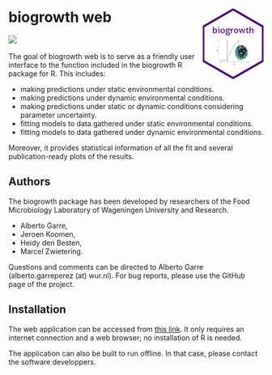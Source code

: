 
<!-- README.md is generated from README.Rmd. Please edit that file -->

biogrowth web <img src="man/figures/logo.png" align="right" width="120" />
==========================================================================

<!-- badges: start -->

[![](https://img.shields.io/badge/lifecycle-maturing-blue.svg)](https://www.tidyverse.org/lifecycle/#maturing)
<!-- badges: end -->

The goal of biogrowth web is to serve as a friendly user interface to
the function included in the biogrowth R package for R. This includes:

-   making predictions under static environmental conditions.
-   making predictions under dynamic environmental conditions.
-   making predictions under static or dynamic conditions considering
    parameter uncertainty.
-   fitting models to data gathered under static environmental
    conditions.
-   fitting models to data gathered under dynamic environmental
    conditions.

Moreover, it provides statistical information of all the fit and several
publication-ready plots of the results.

Authors
-------

The biogrowth package has been developed by researchers of the Food
Microbiology Laboratory of Wageningen University and Research.

-   Alberto Garre,
-   Jeroen Koomen,
-   Heidy den Besten,
-   Marcel Zwietering.

Questions and comments can be directed to Alberto Garre
(alberto.garreperez (at) wur.nl). For bug reports, please use the GitHub
page of the project.

Installation
------------

The web application can be accessed from [this
link](https://foodmicrowur.shinyapps.io/biogrowth). It only requires an
internet connection and a web browser; no installation of R is needed.

The application can also be built to run offline. In that case, please
contact the software developpers.
